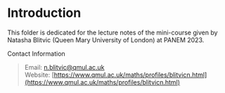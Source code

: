 # Introduction

This folder is dedicated for the lecture notes of the mini-course given by Natasha Blitvic (Queen Mary University of London) at PANEM 2023.

Contact Information
> Email: n.blitvic@qmul.ac.uk \
> Website: [https://www.qmul.ac.uk/maths/profiles/blitvicn.html](https://www.qmul.ac.uk/maths/profiles/blitvicn.html)
